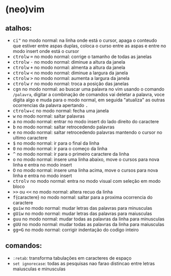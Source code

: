 (neo)vim
=============

atalhos:
------------------------------------
* <kbd>c</kbd><kbd>i</kbd><kbd>"</kbd> no modo normal: na linha onde
está o cursor, apaga o conteudo que estiver entre aspas duplas, coloca
o curso entre as aspas e entre no modo insert
onde está o cursor
* <kbd>ctrol</kbd><kbd>w</kbd> <kbd>=</kbd> no modo normal: corrige o tamanho de todas as janelas
* <kbd>ctrol</kbd><kbd>w</kbd> <kbd>-</kbd> no modo normal: diminue a altura da janela
* <kbd>ctrol</kbd><kbd>w</kbd> <kbd>+</kbd> no modo normal: almenta a altura da janela
* <kbd>ctrol</kbd><kbd>w</kbd> <kbd><</kbd> no modo normal: diminue a largura da janela
* <kbd>ctrol</kbd><kbd>w</kbd> <kbd>></kbd> no modo normal: aumenta a largura da janela
* <kbd>ctrol</kbd><kbd>w</kbd> <kbd>r</kbd> no modo normal: troca a posição das janelas
* <kbd>c</kbd><kbd>g</kbd><kbd>n</kbd> no modo normal: ao buscar uma palavra no vim usando o comando `/palavra`,
digitar a combinação de comandos vai deletar a palavra, voce digita algo e muda para o modo normal,
em seguida "atualiza" as outras ocorrencias da palavra apertando <kbd>.</kbd>
* <kbd>ctrol</kbd><kbd>w</kbd>+<kbd>c</kbd> no modo normal: fecha uma janela
* <kbd>w</kbd> no modo normal: saltar palavras
* <kbd>a</kbd> no modo normal: entrar no modo insert do lado direito do caractere
* <kbd>b</kbd> no modo normal: saltar retrocedendo palavras
* <kbd>e</kbd> no modo normal: saltar retrocedendo palavras mantendo o cursor no ultimo caractere
* <kbd>$</kbd> no modo normal: ir para o final da linha
* <kbd>0</kbd> no modo normal: ir para o começo da linha
* <kbd>^</kbd> no modo normal: ir para o primeiro caractere da linha
* <kbd>o</kbd> no modo normal: insere uma linha abaixo, move o cursos para nova linha e entra no modo insert
* <kbd>O</kbd> no modo normal: insere uma linha acima, move o cursos para nova linha e entra no modo insert
* <kbd>ctrol</kbd><kbd>v</kbd> no modo normal: entra no modo visual com seleção em modo bloco
* <kbd>>></kbd> ou <kbd><<</kbd> no modo normal: altera recuo da linha
* <kbd>f</kbd>{caractere} no modo normal: saltar para a proxima ocorrencia do caractere
* <kbd>g</kbd><kbd>u</kbd><kbd>i</kbd><kbd>w</kbd> no modo normal: mudar letras das palavras para minusculas
* <kbd>g</kbd><kbd>U</kbd><kbd>i</kbd><kbd>w</kbd> no modo normal: mudar letras das palavras para maiusculas
* <kbd>g</kbd><kbd>u</kbd><kbd>u</kbd> no modo normal: mudar todas as palavras da linha para minusculas
* <kbd>g</kbd><kbd>U</kbd><kbd>U</kbd> no modo normal: mudar todas as palavras da linha para maiusculas
* <kbd>g</kbd><kbd>g</kbd><kbd>=</kbd><kbd>G</kbd> no modo normal: corrigir indentação do codigo inteiro

comandos:
---------
* `:retab`: transforma tabulações em caracteres de espaço
* `set ignorecase`: todas as pesquisas nao farao distincao entre letras maiusculas e minusculas

